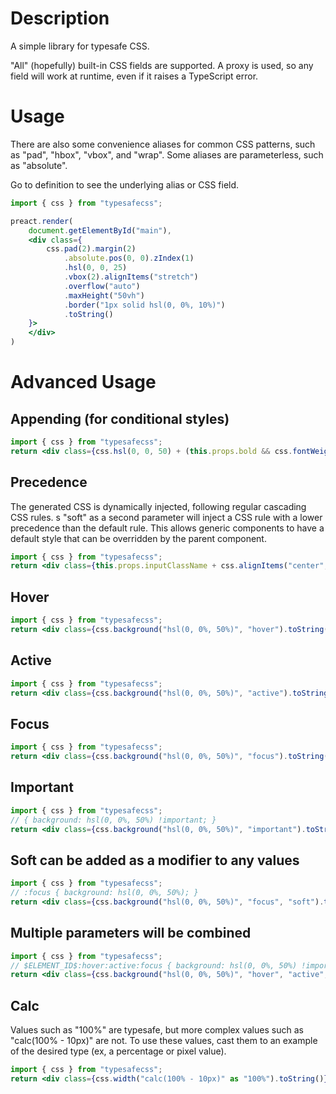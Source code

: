 # Description
A simple library for typesafe CSS.

"All" (hopefully) built-in CSS fields are supported. A proxy is used, so any field will work at runtime, even if it raises a TypeScript error.

# Usage

There are also some convenience aliases for common CSS patterns, such as "pad", "hbox", "vbox", and "wrap". Some aliases are parameterless, such as "absolute".

Go to definition to see the underlying alias or CSS field.

```jsx
import { css } from "typesafecss";

preact.render(
    document.getElementById("main"),
    <div class={
        css.pad(2).margin(2)
            .absolute.pos(0, 0).zIndex(1)
            .hsl(0, 0, 25)
            .vbox(2).alignItems("stretch")
            .overflow("auto")
            .maxHeight("50vh")
            .border("1px solid hsl(0, 0%, 10%)")
            .toString()
    }>   
    </div>
)
```

# Advanced Usage

## Appending (for conditional styles)
```jsx
import { css } from "typesafecss";
return <div class={css.hsl(0, 0, 50) + (this.props.bold && css.fontWeight("bold").toString())} />
```

## Precedence
The generated CSS is dynamically injected, following regular cascading CSS rules.
s
"soft" as a second parameter will inject a CSS rule with a lower precedence than the default rule. This allows generic components to have a default style that can be overridden by the parent component.

```jsx
import { css } from "typesafecss";
return <div class={this.props.inputClassName + css.alignItems("center", "soft").toString()} />
```

## Hover
```jsx
import { css } from "typesafecss";
return <div class={css.background("hsl(0, 0%, 50%)", "hover").toString()} />
```

## Active
```jsx
import { css } from "typesafecss";
return <div class={css.background("hsl(0, 0%, 50%)", "active").toString()} />
```

## Focus
```jsx
import { css } from "typesafecss";
return <div class={css.background("hsl(0, 0%, 50%)", "focus").toString()} />
```

## Important
```jsx
import { css } from "typesafecss";
// { background: hsl(0, 0%, 50%) !important; }
return <div class={css.background("hsl(0, 0%, 50%)", "important").toString()} />
```

## Soft can be added as a modifier to any values
```jsx
import { css } from "typesafecss";
// :focus { background: hsl(0, 0%, 50%); }
return <div class={css.background("hsl(0, 0%, 50%)", "focus", "soft").toString()} />
```

## Multiple parameters will be combined
```jsx
import { css } from "typesafecss";
// $ELEMENT_ID$:hover:active:focus { background: hsl(0, 0%, 50%) !important; }
return <div class={css.background("hsl(0, 0%, 50%)", "hover", "active", "focus", "important").toString()} />
```

## Calc
Values such as "100%" are typesafe, but more complex values such as "calc(100% - 10px)" are not. To use these values, cast them to an example of the desired type (ex, a percentage or pixel value).
```jsx
import { css } from "typesafecss";
return <div class={css.width("calc(100% - 10px)" as "100%").toString()} />
```
